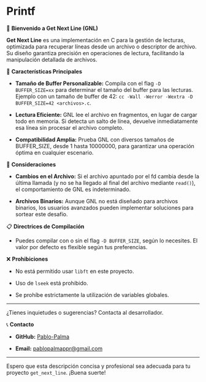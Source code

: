 
# Printf


📖 **Bienvenido a Get Next Line (GNL)**

**Get Next Line** es una implementación en C para la gestión de lecturas, optimizada para recuperar líneas desde un archivo o descriptor de archivo. Su diseño garantiza precisión en operaciones de lectura, facilitando la manipulación detallada de archivos.


🌟 **Características Principales**

- **Tamaño de Buffer Personalizable:** Compila con el flag `-D BUFFER_SIZE=xx` para determinar el tamaño del buffer para las lecturas. Ejemplo con un tamaño de buffer de 42: `cc -Wall -Werror -Wextra -D BUFFER_SIZE=42 <archivos>.c`.

- **Lectura Eficiente:** GNL lee el archivo en fragmentos, en lugar de cargar todo en memoria. Si detecta un salto de línea, devuelve inmediatamente esa línea sin procesar el archivo completo.

- **Compatibilidad Amplia:** Prueba GNL con diversos tamaños de BUFFER_SIZE, desde 1 hasta 10000000, para garantizar una operación óptima en cualquier escenario.

🔐 **Consideraciones**

- **Cambios en el Archivo:** Si el archivo apuntado por el fd cambia desde la última llamada (y no se ha llegado al final del archivo mediante `read()`), el comportamiento de GNL es indeterminado.

- **Archivos Binarios:** Aunque GNL no está diseñado para archivos binarios, los usuarios avanzados pueden implementar soluciones para sortear este desafío.

📋 **Directrices de Compilación**

- Puedes compilar con o sin el flag `-D BUFFER_SIZE`, según lo necesites. El valor por defecto es flexible según tus preferencias.

❌ **Prohibiciones**

- No está permitido usar `libft` en este proyecto.
  
- Uso de `lseek` está prohibido.
  
- Se prohíbe estrictamente la utilización de variables globales.

---

¿Tienes inquietudes o sugerencias? Contacta al desarrollador.

📞 **Contacto**

- **GitHub:** [Pablo-Palma](https://github.com/Pablo-Palma)
  
- **Email:** pablopalmappr@gmail.com

---

Espero que esta descripción concisa y profesional sea adecuada para tu proyecto `get_next_line`. ¡Buena suerte!

